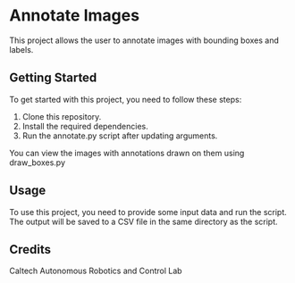 # Annotate Images

This project allows the user to annotate images with bounding boxes and labels.

## Getting Started

To get started with this project, you need to follow these steps:

1. Clone this repository.
2. Install the required dependencies.
4. Run the annotate.py script after updating arguments.

You can view the images with annotations drawn on them using draw_boxes.py

## Usage

To use this project, you need to provide some input data and run the script. The output will be saved to a CSV file in the same directory as the script.


## Credits
Caltech Autonomous Robotics and Control Lab
